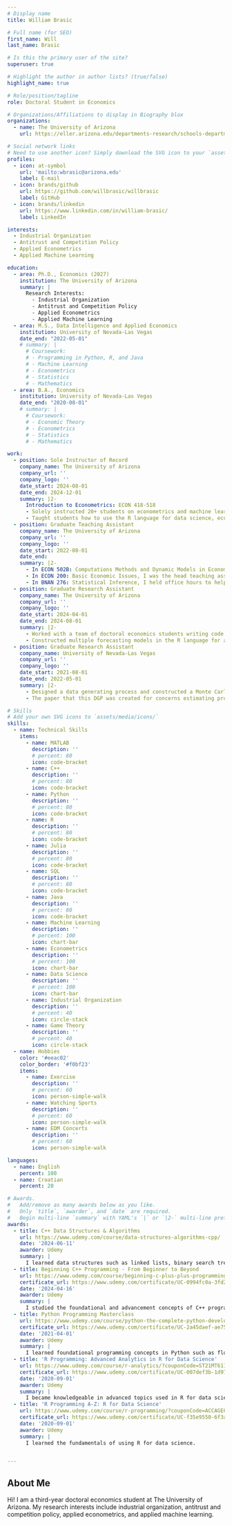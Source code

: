 ```yaml
---
# Display name
title: William Brasic

# Full name (for SEO)
first_name: Will
last_name: Brasic

# Is this the primary user of the site?
superuser: true

# Highlight the author in author lists? (true/false)
highlight_name: true

# Role/position/tagline
role: Doctoral Student in Economics

# Organizations/Affiliations to display in Biography blox
organizations:
  - name: The University of Arizona
    url: https://eller.arizona.edu/departments-research/schools-departments/economics

# Social network links
# Need to use another icon? Simply download the SVG icon to your `assets/media/icons/` folder.
profiles:
  - icon: at-symbol
    url: 'mailto:wbrasic@arizona.edu'
    label: E-mail
  - icon: brands/github
    url: https://github.com/willbrasic/willbrasic
    label: GitHub
  - icon: brands/linkedin
    url: https://www.linkedin.com/in/william-brasic/
    label: LinkedIn

interests:
  - Industrial Organization
  - Antitrust and Competition Policy
  - Applied Econometrics
  - Applied Machine Learning

education:
  - area: Ph.D., Economics (2027)
    institution: The University of Arizona
    summary: |
      Research Interests:
        - Industrial Organization
        - Antitrust and Competition Policy
        - Applied Econometrics
        - Applied Machine Learning
  - area: M.S., Data Intelligence and Applied Economics
    institution: University of Nevada-Las Vegas
    date_end: "2022-05-01"
    # summary: |
      # Coursework:
      # - Programming in Python, R, and Java
      # - Machine Learning
      # - Econometrics
      # - Statistics
      # - Mathematics
  - area: B.A., Economics
    institution: University of Nevada-Las Vegas
    date_end: "2020-08-01"
    # summary: |
      # Coursework:
      # - Economic Theory
      # - Econometrics
      # - Statistics
      # - Mathematics

work:
  - position: Sole Instructor of Record
    company_name: The University of Arizona
    company_url: ''
    company_logo: ''
    date_start: 2024-08-01
    date_end: 2024-12-01
    summary: |2-
      Introduction to Econometrics: ECON 418-518
      - Solely instructed 20+ students on econometrics and machine learning algorithms
      - Taught students how to use the R language for data science, econometrics, and machine learning
  - position: Graduate Teaching Assistant
    company_name: The University of Arizona
    company_url: ''
    company_logo: ''
    date_start: 2022-08-01
    date_end:
    summary: |2-
      - In ECON 502B: Computations Methods and Dynamic Models in Economics, I held weekly lab sessions to instruct first-year doctoral students on implementing dynamic models using numerical computing in Python. Furthermore, I held weekly office hours to assist students with course materials.
      - In ECON 200: Basic Economic Issues, I was the head teaching assistant leading a small team of 10+ undergraduate, masters, and Ph.D. students in operating this 500+ student course. I also wrote Python code to automate participation recording and uploading exam scores into the online grade portal.
      - In BNAN 276: Statistical Inference, I held office hours to help students with homework assignments and studying for exams as well as assisted the instructor with grading.
  - position: Graduate Research Assistant
    company_name: The University of Arizona
    company_url: ''
    company_logo: ''
    date_start: 2024-04-01
    date_end: 2024-08-01
    summary: |2-
      - Worked with a team of doctoral economics students writing code for a project regarding estimating climate damages. Translated STATA code into the R language while eliminating potential bottlenecks.
      - Constructed multiple forecasting models in the R language for a project aimed at predicting inflation to understand if it is harder to forecast since the COVID-19 pandemic.
  - position: Graduate Research Assistant
    company_name: University of Nevada-Las Vegas
    company_url: ''
    company_logo: ''
    date_start: 2021-08-01
    date_end: 2022-05-01
    summary: |2-
      - Designed a data generating process and constructed a Monte Carlo simulation in the R language.
      - The paper that this DGP was created for concerns estimating production functions when output is given exogenously.

# Skills
# Add your own SVG icons to `assets/media/icons/`
skills:
  - name: Technical Skills
    items:
      - name: MATLAB
        description: ''
        # percent: 80
        icon: code-bracket
      - name: C++
        description: ''
        # percent: 80
        icon: code-bracket
      - name: Python
        description: ''
        # percent: 80
        icon: code-bracket
      - name: R
        description: ''
        # percent: 80
        icon: code-bracket
      - name: Julia
        description: ''
        # percent: 80
        icon: code-bracket
      - name: SQL
        description: ''
        # percent: 80
        icon: code-bracket
      - name: Java
        description: ''
        # percent: 80
        icon: code-bracket
      - name: Machine Learning
        description: ''
        # percent: 100
        icon: chart-bar
      - name: Econometrics
        description: ''
        # percent: 100
        icon: chart-bar
      - name: Data Science
        description: ''
        # percent: 100
        icon: chart-bar
      - name: Industrial Organization
        description: ''
        # percent: 40
        icon: circle-stack
      - name: Game Theory
        description: ''
        # percent: 40
        icon: circle-stack
  - name: Hobbies
    color: '#eeac02'
    color_border: '#f0bf23'
    items:
      - name: Exercise
        description: ''
        # percent: 60
        icon: person-simple-walk
      - name: Watching Sports
        description: ''
        # percent: 60
        icon: person-simple-walk
      - name: EDM Concerts
        description: ''
        # percent: 60
        icon: person-simple-walk

languages:
  - name: English
    percent: 100
  - name: Croatian
    percent: 20

# Awards.
#   Add/remove as many awards below as you like.
#   Only `title`, `awarder`, and `date` are required.
#   Begin multi-line `summary` with YAML's `|` or `|2-` multi-line prefix and indent 2 spaces below.
awards:
  - title: C++ Data Structures & Algorithms
    url: https://www.udemy.com/course/data-structures-algorithms-cpp/
    date: '2024-06-11'
    awarder: Udemy
    summary: |
      I learned data structures such as linked lists, binary search trees, and hash tables as well as a variety of sorting algorithms including merge sort and quick sort. Moreover, I studied time complexity (Big O, Big Θ, and Big Ω) and how to apply them to each algorithm and data structure.
  - title: Beginning C++ Programming - From Beginner to Beyond
    url: https://www.udemy.com/course/beginning-c-plus-plus-programming/?couponCode=ST21MT61124
    certificate_url: https://www.udemy.com/certificate/UC-0994fc0a-3fd2-4370-98e0-a945c00f2b46/
    date: '2024-04-16'
    awarder: Udemy
    summary: |
      I studied the foundational and advancement concepts of C++ programming. By the end, I was familiar C++ syntax, using object-oriented programming (OOP) within the language, and how to use it for scientific computing.
  - title: Python Programming Masterclass
    url: https://www.udemy.com/course/python-the-complete-python-developer-course/?couponCode=ST21MT61124
    certificate_url: https://www.udemy.com/certificate/UC-2a45daef-ae75-4969-a01d-e0e51c4ba2c8/
    date: '2021-04-01'
    awarder: Udemy
    summary: |
      I learned foundational programming concepts in Python such as flow control, loops, and object-oriented programming (OOP). Furthermore, I became fluent in Python's data science libraries such as NumPy and Pandas.
  - title: 'R Programming: Advanced Analytics in R for Data Science'
    url: https://www.udemy.com/course/r-analytics/?couponCode=ST21MT61124
    certificate_url: https://www.udemy.com/certificate/UC-007def3b-1d97-473d-8c77-dcc5830f6e9d/
    date: '2020-09-01'
    awarder: Udemy
    summary: |
      I became knowledgeable in advanced topics used in R for data science.
  - title: 'R Programming A-Z: R for Data Science'
    url: https://www.udemy.com/course/r-programming/?couponCode=ACCAGE0923
    certificate_url: https://www.udemy.com/certificate/UC-f35e9550-6f3a-4e39-aece-cd7819076d30/
    date: '2020-09-01'
    awarder: Udemy
    summary: |
      I learned the fundamentals of using R for data science.


---
```


## About Me

Hi! I am a third-year doctoral economics student at The University of Arizona. My research interests include industrial organization, antitrust and competition policy, applied econometrics, and applied machine learning.

